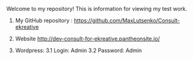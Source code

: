 Welcome to my repository! This is information for viewing my test work.

1. My GitHub repository : https://github.com/MaxLutsenko/Consult-ekreative

2. Website  http://dev-consult-for-ekreative.pantheonsite.io/ 

3. Wordpress:
   3.1 Login: Admin
   3.2 Password: Admin
